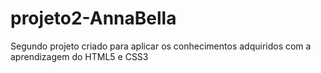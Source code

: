 # projeto2-AnnaBella
 Segundo projeto criado para aplicar os conhecimentos adquiridos com a aprendizagem do HTML5 e CSS3
